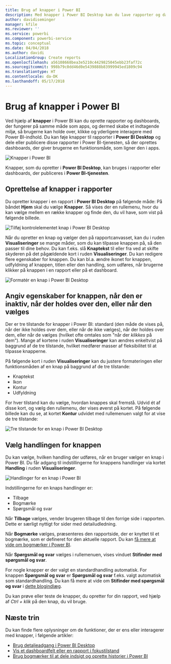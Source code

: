 ```yaml
---
title: Brug af knapper i Power BI
description: Med knapper i Power BI Desktop kan du lave rapporter og dashboards, der fungerer som apps, og sørge for, at brugerne bliver mere involveret
author: davidiseminger
manager: kfile
ms.reviewer: ''
ms.service: powerbi
ms.component: powerbi-service
ms.topic: conceptual
ms.date: 04/04/2018
ms.author: davidi
LocalizationGroup: Create reports
ms.openlocfilehash: a56108668bea3e5210c4429825045ebb23faf72c
ms.sourcegitcommit: 998b79c0dd46d0e5439888b83999945ed1809c94
ms.translationtype: HT
ms.contentlocale: da-DK
ms.lasthandoff: 05/17/2018
---
```

# <a name="using-buttons-in-power-bi"></a>Brug af knapper i Power BI
Ved hjælp af **knapper** i Power BI kan du oprette rapporter og dashboards, der fungerer på samme måde som apps, og dermed skabe et indtagende miljø, så brugerne kan holde over, klikke og yderligere interagere med Power BI-indhold. Du kan føje knapper til rapporter i **Power BI Desktop** og dele eller publicere disse rapporter i Power BI-tjenesten, så der oprettes dashboards, der giver brugerne en funktionsmåde, som ligner den i apps.

![Knapper i Power BI](media/desktop-buttons/desktop-buttons_01.png)

Knapper, som du opretter i **Power BI Desktop**, kan bruges i rapporter eller dashboards, der publiceres i **Power BI-tjenesten**.

## <a name="creating-buttons-in-reports"></a>Oprettelse af knapper i rapporter
Du opretter knapper i en rapport i **Power BI Desktop** på følgende måde: På båndet **Hjem** skal du vælge **Knapper**. Så vises der en rullemenu, hvor du kan vælge mellem en række knapper og finde den, du vil have, som vist på følgende billede. 

![Tilføj kontrolelementet knap i Power BI Desktop](media/desktop-buttons/desktop-buttons_02.png)

Når du opretter en knap og vælger den på rapportcanvasset, kan du i ruden **Visualiseringer** se mange måder, som du kan tilpasse knappen på, så den passer til dine behov. Du kan f.eks. slå **Knaptekst** til eller fra ved at skifte skyderen på det pågældende kort i ruden **Visualiseringer**. Du kan redigere flere egenskaber for knappen. Du kan bl.a. ændre ikonet for knappen, udfyldning af knappen, titlen eller den handling, som udføres, når brugerne klikker på knappen i en rapport eller på et dashboard.

![Formatér en knap i Power BI Desktop](media/desktop-buttons/desktop-buttons_03.png)

## <a name="set-button-properties-when-idle-hovered-over-or-selected"></a>Angiv egenskaber for knappen, når den er inaktiv, når der holdes over den, eller når den vælges

Der er tre tilstande for knapper i Power BI: standard (den måde de vises på, når der ikke holdes over dem, eller når de ikke vælges), når der holdes over dem, eller når de vælges (hvilket ofte omtales som "når der *klikkes* på dem"). Mange af kortene i ruden **Visualiseringer** kan ændres enkeltvist på baggrund af de tre tilstande, hvilket medfører masser af fleksibilitet til at tilpasse knapperne.

På følgende kort i ruden **Visualiseringer** kan du justere formateringen eller funktionsmåden af en knap på baggrund af de tre tilstande:

* Knaptekst
* Ikon
* Kontur
* Udfyldning

For hver tilstand kan du vælge, hvordan knappes skal fremstå. Udvid ét af disse kort, og vælg den rullemenu, der vises øverst på kortet. På følgende billede kan du se, at kortet **Kontur** udvidet med rullemenuen valgt for at vise de tre tilstande:

![Tre tilstande for en knap i Power BI Desktop](media/desktop-buttons/desktop-buttons_04.png)


## <a name="select-the-action-for-a-button"></a>Vælg handlingen for knappen

Du kan vælge, hvilken handling der udføres, når en bruger vælger en knap i Power BI. Du får adgang til indstillingerne for knappens handlinger via kortet **Handling** i ruden **Visualiseringer**.

![Handlinger for en knap i Power BI](media/desktop-buttons/desktop-buttons_05.png)

Indstillingerne for en knaps handlinger er:

* Tilbage
* Bogmærke
* Spørgsmål og svar

Når **Tilbage** vælges, vender brugeren tilbage til den forrige side i rapporten. Dette er særligt nyttigt for sider med detailudledning.

Når **Bogmærke** vælges, præsenteres den rapportside, der er knyttet til et bogmærke, som er defineret for den aktuelle rapport. Du kan [få mere at vide om bogmærker i Power BI](desktop-bookmarks.md). 

Når **Spørgsmål og svar** vælges i rullemenuen, vises vinduet **Stifinder med spørgsmål og svar**. 

For nogle knapper er der valgt en standardhandling automatisk. For knappen **Spørgsmål og svar** er **Spørgsmål og svar** f.eks. valgt automatisk som standardhandling. Du kan få mere at vide om **Stifinder med spørgsmål og svar** i [dette blogindlæg](https://powerbi.microsoft.com/blog/power-bi-desktop-april-2018-feature-summary/#Q&AExplorer).

Du kan prøve eller teste de knapper, du opretter for din rapport, ved hjælp af *Ctrl + klik* på den knap, du vil bruge. 

## <a name="next-steps"></a>Næste trin
Du kan finde flere oplysninger om de funktioner, der er ens eller interagerer med knapper, i følgende artikler:

* [Brug detaljeadgang i Power BI Desktop](desktop-drillthrough.md)
* [Vis et dashboardfelt eller en rapport i fokustilstand](service-focus-mode.md)
* [Brug bogmærker til at dele indsigt og oprette historier i Power BI](desktop-bookmarks.md)

